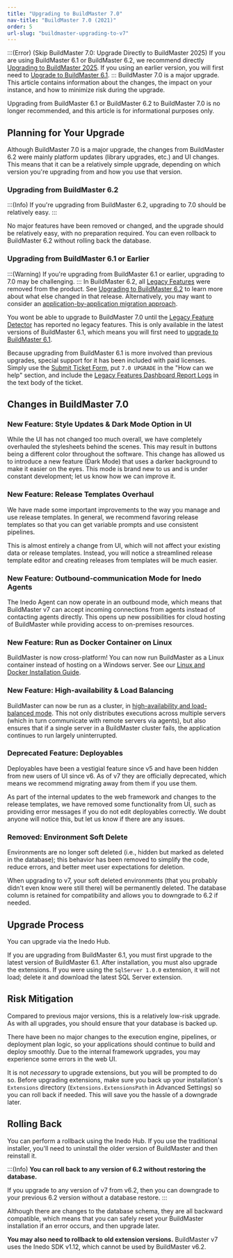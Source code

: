 ```yaml
---
title: "Upgrading to BuildMaster 7.0"
nav-title: "BuildMaster 7.0 (2021)"
order: 5
url-slug: "buildmaster-upgrading-to-v7"
---
```


:::(Error) (Skip BuildMaster 7.0: Upgrade Directly to BuildMaster 2025)
If you are using BuildMaster 6.1 or BuildMaster 6.2, we recommend directly [Upgrading to BuildMaster 2025](/docs/buildmaster-upgrade-2025). If you using an earlier version, you will first need to [Upgrade to BuildMaster 6.1](/docs/buildmaster-upgrading-to-6-1).
:::
BuildMaster 7.0 is a major upgrade. This article contains information about the changes, the impact on your instance, and how to minimize risk during the upgrade.

Upgrading from BuildMaster 6.1 or BuildMaster 6.2 to BuildMaster 7.0 is no longer recommended, and this article is for informational purposes only.

## Planning for Your Upgrade

Although BuildMaster 7.0 is a major upgrade, the changes from BuildMaster 6.2 were mainly platform updates (library upgrades, etc.) and UI changes. This means that it can be a relatively simple upgrade, depending on which version you're upgrading from and how you use that version.
  
### Upgrading from BuildMaster 6.2
:::(Info)
If you're upgrading from BuildMaster 6.2, upgrading to 7.0 should be relatively easy.
:::

No major features have been removed or changed, and the upgrade should be relatively easy, with no preparation required. You can even rollback to BuildMaster 6.2 without rolling back the database.

### Upgrading from BuildMaster 6.1 or Earlier
:::(Warning)
If you're upgrading from BuildMaster 6.1 or earlier, upgrading to 7.0 may be challenging.
:::
In BuildMaster 6.2, all [Legacy Features](/docs/buildmaster/installation-maintenance/buildmaster-legacy/buildmaster-legacy-features) were removed from the product. See [Upgrading to BuildMaster 6.2](/docs/buildmaster-upgrading-to-6-2) to learn more about what else changed in that release. Alternatively, you may want to consider an [application-by-application migration approach](/docs/buildmaster/installation-maintenance/buildmaster-migrating-instance-to-new-server#migrating-applicationbyapplication).

You wont be able to upgrade to BuildMaster 7.0 until the [Legacy Feature Detector](/docs/buildmaster/installation-maintenance/buildmaster-legacy/buildmaster-legacy-features#legacy-feature-detector) has reported no legacy features. This is only available in the latest versions of BuildMaster 6.1, which means you will first need to [upgrade to BuildMaster 6.1](/docs/buildmaster-upgrading-to-6-1).

Because upgrading from BuildMaster 6.1 is more involved than previous upgrades, special support for it has been included with paid licenses. Simply use the [Submit Ticket Form](https://my.inedo.com/tickets/new), put `7.0 UPGRADE` in the "How can we help" section, and include the [Legacy Features Dashboard Report Logs](/docs/buildmaster/installation-maintenance/buildmaster-legacy/buildmaster-legacy-features#legacy-feature-detector) in the text body of the ticket.

## Changes in BuildMaster 7.0

### New Feature: Style Updates & Dark Mode Option in UI

While the UI has not changed too much overall, we have completely overhauled the stylesheets behind the scenes. This may result in buttons being a different color throughout the software. This change has allowed us to introduce a new feature (Dark Mode) that uses a darker background to make it easier on the eyes. This mode is brand new to us and is under constant development; let us know how we can improve it.

### New Feature: Release Templates Overhaul

We have made some important improvements to the way you manage and use release templates. In general, we recommend favoring release templates so that you can get variable prompts and use consistent pipelines.

This is almost entirely a change from UI, which will not affect your existing data or release templates. Instead, you will notice a streamlined release template editor and creating releases from templates will be much easier.

### New Feature: Outbound-communication Mode for Inedo Agents

The Inedo Agent can now operate in an outbound mode, which means that BuildMaster v7 can accept incoming connections from agents instead of contacting agents directly. This opens up new possibilities for cloud hosting of BuildMaster while providing access to on-premises resources.

### New Feature: Run as Docker Container on Linux

BuildMaster is now cross-platform! You can now run BuildMaster as a Linux container instead of hosting on a Windows server. See our [Linux and Docker Installation Guide](/docs/installation/linux/docker-guide).

### New Feature: High-availability & Load Balancing

BuildMaster can now be run as a cluster, in [high-availability and load-balanced mode](/docs/installation/high-availability-load-balancing/high-availability-load-balancing). This not only distributes executions across multiple servers (which in turn communicate with remote servers via agents), but also ensures that if a single server in a BuildMaster cluster fails, the application continues to run largely uninterrupted.

### Deprecated Feature: Deployables

Deployables have been a vestigial feature since v5 and have been hidden from new users of UI since v6. As of v7 they are officially deprecated, which means we recommend migrating away from them if you use them.

As part of the internal updates to the web framework and changes to the release templates, we have removed some functionality from UI, such as providing error messages if you do not edit deployables correctly. We doubt anyone will notice this, but let us know if there are any issues.

### Removed: Environment Soft Delete

Environments are no longer soft deleted (i.e., hidden but marked as deleted in the database); this behavior has been removed to simplify the code, reduce errors, and better meet user expectations for deletion.

When upgrading to v7, your soft deleted environments (that you probably didn't even know were still there) will be permanently deleted. The database column is retained for compatibility and allows you to downgrade to 6.2 if needed.

## Upgrade Process

You can upgrade via the Inedo Hub.

If you are upgrading from BuildMaster 6.1, you must first upgrade to the latest version of BuildMaster 6.1. After installation, you must also upgrade the extensions. If you were using the `SqlServer 1.0.0` extension, it will not load; delete it and download the latest SQL Server extension.

## Risk Mitigation

Compared to previous major versions, this is a relatively low-risk upgrade. As with all upgrades, you should ensure that your database is backed up.

There have been no major changes to the execution engine, pipelines, or deployment plan logic, so your applications should continue to build and deploy smoothly. Due to the internal framework upgrades, you may experience some errors in the web UI.

It is not _necessary_ to upgrade extensions, but you will be prompted to do so. Before upgrading extensions, make sure you back up your installation's `Extensions` directory (`Extensions.ExtensionsPath` in Advanced Settings) so you can roll back if needed. This will save you the hassle of a downgrade later.

## Rolling Back

You can perform a rollback using the Inedo Hub. If you use the traditional installer, you'll need to uninstall the older version of BuildMaster and then reinstall it.

:::(Info)
**You can roll back to any version of 6.2 without restoring the database.**

If you upgrade to any version of v7 from v6.2, then you can downgrade to your previous 6.2 version without a database restore.
:::

Although there are changes to the database schema, they are all backward compatible, which means that you can safely reset your BuildMaster installation if an error occurs, and then upgrade later.

**You may also need to rollback to old extension versions.** BuildMaster v7 uses the Inedo SDK v1.12, which cannot be used by BuildMaster v6.2.
